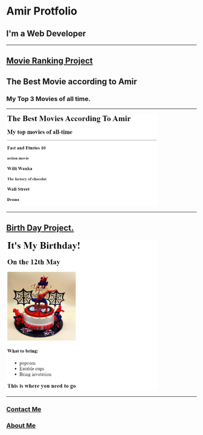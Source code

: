 <!DOCTYPE html>
<html lang="en">
<head>
    <meta charset="UTF-8">
    <meta name="viewport" content="width=device-width, initial-scale=1.0">
    <title>Protfolio</title>
</head>
<body>
    <h1>Amir Protfolio</h1>
    <h2>I'm a Web Developer</h2>
    <hr>
    <h2>
        <a href="./movies.html">
            Movie Ranking Project
        </a>
    </h2>
    <h2>The Best Movie according to Amir</h2>
    <h3>My Top 3 Movies of all time.</h3>
    <hr>
    <img src="./movies.png" alt="Movies Picture" width="400">
    <hr>
    <h2>
        <a href="./BirthDay.html">Birth Day Project.</a>
    </h2>
    <img src="./BirthDay.png" alt="" width="400">
    <hr>
    <h3>
        <a href="./Contact Me.html">Contact Me</a>
    </h3>
    <h3>
        <a href="./About Me.html">About Me</a>
    </h3>
</body>
</html>




